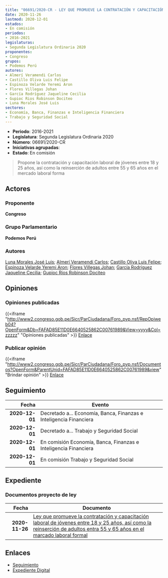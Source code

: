 ```yaml
---
title: "06691/2020-CR - LEY QUE PROMUEVE LA CONTRATACIÓN Y CAPACITACIÓN LABORAL DE JÓVENES ENTRE 18 Y 25 AÑOS, ASÍ COMO LA REINSERCIÓN DE ADULTOS ENTRE 55 Y 65 AÑOS EN EL MERCADO LABORAL FORMAL"
date: 2020-11-26
lastmod: 2020-12-01
estados:
- En comisión
periodos:
- 2016-2021
legislaturas:
- Segunda Legislatura Ordinaria 2020
proponentes:
- Congreso
grupos:
- Podemos Perú
autores:
- Almerí Veramendi Carlos
- Castillo Oliva Luis Felipe
- Espinoza Velarde Yeremi Aron
- Flores Villegas Johan
- García Rodríguez Jaqueline Cecilia
- Gupioc Rios Robinson Dociteo
- Luna Morales José Luis
sectores:
- Economía, Banca, Finanzas e Inteligencia Financiera
- Trabajo y Seguridad Social
---
```

- **Periodo**: 2016-2021
- **Legislatura**: Segunda Legislatura Ordinaria 2020
- **Número**: 06691/2020-CR
- **Iniciativas agrupadas**: 
- **Estado**: En comisión

> Propone la contratación y capacitación laboral de jóvenes entre 18 y 25 años, así como la reinserción de adultos entre 55 y 65 años en el mercado laboral forma


## Actores

### Proponente

**Congreso**

### Grupo Parlamentario

**Podemos Perú**

### Autores

[Luna Morales José Luis](mailto:mailto:jlunam@congreso.gob.pe); [Almerí Veramendi Carlos](mailto:mailto:calmeri@congreso.gob.pe); [Castillo Oliva Luis Felipe](mailto:mailto:lcastilloo@congreso.gob.pe); [Espinoza Velarde Yeremi Aron](mailto:mailto:yespinoza@congreso.gob.pe); [Flores Villegas Johan](mailto:mailto:jfloresv@congreso.gob.pe); [García Rodríguez Jaqueline Cecilia](mailto:mailto:jgarciar@congreso.gob.pe); [Gupioc Rios Robinson Dociteo](mailto:mailto:rgupioc@congreso.gob.pe)

## Opiniones

### Opiniones publicadas

{{<iframe "http://www2.congreso.gob.pe/Sicr/ParCiudadana/Foro_pvp.nsf/RepOpiweb04?OpenForm&Db=FAFAD85E11D0E6640525862C00761989&View=yyyy&Col=zzzzz" "Opiniones publicadas" >}}
[Enlace](http://www2.congreso.gob.pe/Sicr/ParCiudadana/Foro_pvp.nsf/RepOpiweb04?OpenForm&Db=FAFAD85E11D0E6640525862C00761989&View=yyyy&Col=zzzzz)

### Publicar opinión

{{<iframe "http://www2.congreso.gob.pe/Sicr/ParCiudadana/Foro_pvp.nsf/Documentos?OpenForm&ParentUnid=FAFAD85E11D0E6640525862C00761989&view" "Brindar opinión" >}}
[Enlace](http://www2.congreso.gob.pe/Sicr/ParCiudadana/Foro_pvp.nsf/Documentos?OpenForm&ParentUnid=FAFAD85E11D0E6640525862C00761989&view)


## Seguimiento

| Fecha | Evento |
|------:|--------|
| **2020-12-01** | Decretado a... Economía, Banca, Finanzas e Inteligencia Financiera |
| **2020-12-01** | Decretado a... Trabajo y Seguridad Social |
| **2020-12-01** | En comisión Economía, Banca, Finanzas e Inteligencia Financiera |
| **2020-12-01** | En comisión Trabajo y Seguridad Social |

## Expediente

### Documentos proyecto de ley

| Fecha | Documento |
|------:|-----------|
| **2020-11-26** | [Ley que promueve la contratación y capacitación laboral de jóvenes entre 18 y 25 años, así como la reinserción de adultos entra 55 y 65 años en el marcado laboral formal](https://leyes.congreso.gob.pe/Documentos/2016_2021/Proyectos_de_Ley_y_de_Resoluciones_Legislativas/PL0669120201126.pdf) |

## Enlaces

- [Seguimiento](http://www2.congreso.gob.pe/Sicr/TraDocEstProc/CLProLey2016.nsf/f7fff46988ca05b1052578e100829cc7/01da40587ac14ee20525862c007b6ee7?OpenDocument)
- [Expediente Digital](http://www2.congreso.gob.pe/Sicr/TraDocEstProc/Expvirt_2011.nsf/visbusqptramdoc1621/06691?opendocument)

